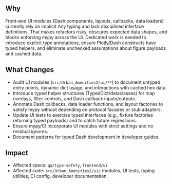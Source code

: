 ## Why
Front-end UI modules (Dash components, layouts, callbacks, data loaders) currently rely on implicit Any typing and lack disciplined interface definitions. That makes refactors risky, obscures expected data shapes, and blocks enforcing mypy across the UI. Dedicated work is needed to introduce explicit type annotations, ensure Plotly/Dash constructs have typed helpers, and eliminate unchecked assumptions about figure payloads and cached data.

## What Changes
- Audit UI modules (`src/Urban_Amenities2/ui/**`) to document untyped entry points, dynamic dict usage, and interactions with cached hex data.
- Introduce typed helper structures (TypedDict/dataclasses) for map overlays, filter controls, and Dash callback inputs/outputs.
- Annotate Dash callbacks, data loader functions, and layout factories to satisfy mypy without depending on protocol facades or stub adapters.
- Update UI tests to exercise typed interfaces (e.g., fixture factories returning typed payloads) and to catch future regressions.
- Ensure mypy/CI incorporate UI modules with strict settings and no residual ignores.
- Document patterns for typed Dash development in developer guides.

## Impact
- Affected specs: `qa/type-safety`, `frontend/ui`
- Affected code: `src/Urban_Amenities2/ui/` modules, UI tests, typing utilities, CI config, developer documentation.

